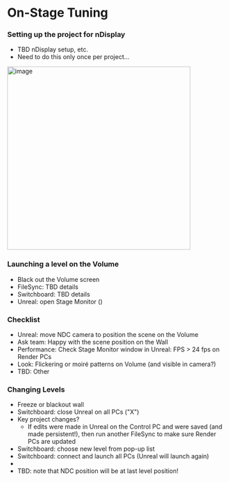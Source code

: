 # On-Stage Tuning

### Setting up the project for nDisplay

- TBD nDisplay setup, etc.
- Need to do this only once per project...

<img width="422" alt="image" src="https://github.com/user-attachments/assets/36032a24-f47c-4c0e-95e4-532e1d01f3a6" />


### Launching a level on the Volume

- Black out the Volume screen
- FileSync: TBD details
- Switchboard: TBD details
- Unreal: open Stage Monitor ()



### Checklist

- Unreal: move NDC camera to position the scene on the Volume
- Ask team: Happy with the scene position on the Wall
- Performance: Check Stage Monitor window in Unreal: FPS > 24 fps on Render PCs
- Look: Flickering or moiré patterns on Volume (and visible in camera?)
- TBD: Other



### Changing Levels

- Freeze or blackout wall
- Switchboard: close Unreal on all PCs ("X")
- Key project changes?
  - If edits were made in Unreal on the Control PC and were saved (and made persistent!), then run another FileSync to make sure Render PCs are updated
- Switchboard: choose new level from pop-up list
- Switchboard: connect and launch all PCs (Unreal will launch again)
- 
- TBD: note that NDC position will be at last level position!
